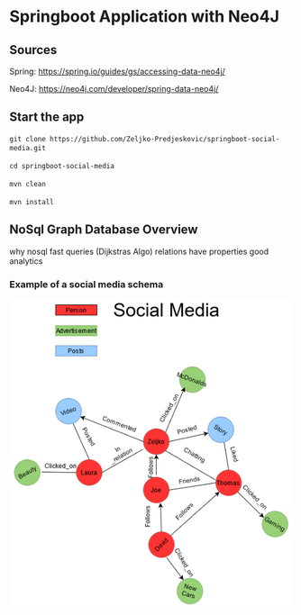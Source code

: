 # Springboot Application with Neo4J 

## Sources

Spring: https://spring.io/guides/gs/accessing-data-neo4j/

Neo4J: https://neo4j.com/developer/spring-data-neo4j/

## Start the app

    git clone https://github.com/Zeljko-Predjeskovic/springboot-social-media.git

    cd springboot-social-media

    mvn clean 

    mvn install

## NoSql Graph Database Overview

why nosql
fast queries (Dijkstras Algo)
relations
have properties
good analytics


### Example of a social media schema
![graph](./images/graphDia.png)